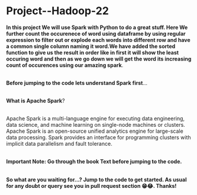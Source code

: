 # Project--Hadoop-22


<table>
  
**In this project We will use Spark with Python to do a great stuff. Here We further count the occurenece of word using dataframe by using regular expression to filter out or explode each words into different row and have a common single column naming it word.We have added the sorted function to give us the result in order like in first it will show the least occuring word and then as we go down we will get the word its increasing count of occurences using our amazing spark**.<br></br>

**Before jumping to the code lets understand Spark first**...<br></br>

**What is Apache Spark**?<br></br>

Apache Spark is a multi-language engine for executing data engineering, data science, and machine learning on single-node machines or clusters.
Apache Spark is an open-source unified analytics engine for large-scale data processing. Spark provides an interface for programming clusters with implicit data parallelism and fault tolerance.<br></br>


**Important Note: Go through the book Text before jumping to the code.**

</table>

**So what are you waiting for...? Jump to the code to get started. As usual for any doubt or query see you in pull request section 😁😂. Thanks!**
